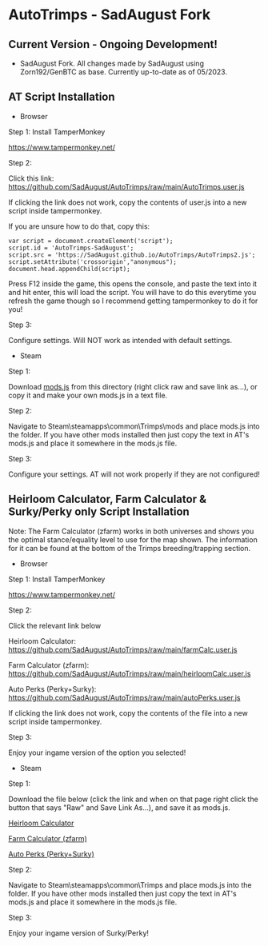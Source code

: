 # AutoTrimps - SadAugust Fork

## Current Version - Ongoing Development!
- SadAugust Fork. All changes made by SadAugust using Zorn192/GenBTC as base. Currently up-to-date as of 05/2023.

## AT Script Installation

- Browser

Step 1: Install TamperMonkey

https://www.tampermonkey.net/

Step 2: 

Click this link: https://github.com/SadAugust/AutoTrimps/raw/main/AutoTrimps.user.js

If clicking the link does not work, copy the contents of user.js into a new script inside tampermonkey. 

If you are unsure how to do that, copy this:

```
var script = document.createElement('script');
script.id = 'AutoTrimps-SadAugust';
script.src = 'https://SadAugust.github.io/AutoTrimps/AutoTrimps2.js';
script.setAttribute('crossorigin',"anonymous");
document.head.appendChild(script);
```

Press F12 inside the game, this opens the console, and paste the text into it and hit enter, this will load the script. You will have to do this everytime you refresh the game though so I recommend getting tampermonkey to do it for you!

Step 3: 

Configure settings. Will NOT work as intended with default settings. 

- Steam

Step 1: 

Download <a href="https://github.com/SadAugust/AutoTrimps/blob/main/mods.js">mods.js</a> from this directory (right click raw and save link as...), or copy it and make your own mods.js in a text file.

Step 2: 

Navigate to Steam\steamapps\common\Trimps\mods and place mods.js into the folder. If you have other mods installed then just copy the text in AT's mods.js and place it somewhere in the mods.js file.

Step 3: 

Configure your settings. AT will not work properly if they are not configured!

## Heirloom Calculator, Farm Calculator & Surky/Perky only Script Installation

Note: The Farm Calculator (zfarm) works in both universes and shows you the optimal stance/equality level to use for the map shown. The information for it can be found at the bottom of the Trimps breeding/trapping section.

- Browser

Step 1: Install TamperMonkey

https://www.tampermonkey.net/

Step 2: 

Click the relevant link below

Heirloom Calculator: https://github.com/SadAugust/AutoTrimps/raw/main/farmCalc.user.js

Farm Calculator (zfarm): https://github.com/SadAugust/AutoTrimps/raw/main/heirloomCalc.user.js

Auto Perks (Perky+Surky): https://github.com/SadAugust/AutoTrimps/raw/main/autoPerks.user.js

If clicking the link does not work, copy the contents of the file into a new script inside tampermonkey.

Step 3: 

Enjoy your ingame version of the option you selected!

- Steam

Step 1: 

Download the file below (click the link and when on that page right click the button that says "Raw" and Save Link As...), and save it as mods.js.

<a href="https://github.com/SadAugust/AutoTrimps/blob/main/farmCalc.user.js">Heirloom Calculator</a>

<a href="https://github.com/SadAugust/AutoTrimps/blob/main/heirloomCalc.user.js">Farm Calculator (zfarm)</a>

<a href="https://github.com/SadAugust/AutoTrimps/blob/main/autoPerks.user.js">Auto Perks (Perky+Surky)</a>

Step 2: 

Navigate to Steam\steamapps\common\Trimps and place mods.js into the folder. If you have other mods installed then just copy the text in AT's mods.js and place it somewhere in the mods.js file.

Step 3: 

Enjoy your ingame version of Surky/Perky!